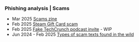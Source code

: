 ### Phishing analysis | Scams

- Mar 2025 [Scams zine](https://github.com/thequietlife/phishing-analysis/blob/4ec819c98efe1658a08332f4b83adc1232275c04/zine%2000.jpeg)
- Feb 2025 [Steam Gift Card scam](https://github.com/thequietlife/phishing-analysis/blob/0e70b81b6fcb7ea2958986c3c997b5ef73426a1c/steam%20gift%20card.md)
- Feb 2025 [Fake TechCrunch podcast invite](https://github.com/thequietlife/phishing-analysis/blob/7e4dc6c983bb71cf8bf527f5949765bf29088d5b/fake%20TechCrunch%20podcast%20invite) - WIP
- Jun 2024 - Feb 2025 [Types of scam texts found in the wild](https://github.com/thequietlife/phishing-analysis/blob/b679b6cd6b2a92768113bf9ced381f486cd5b593/types%20scams.md)


